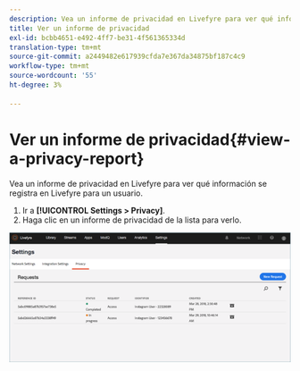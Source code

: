 ```yaml
---
description: Vea un informe de privacidad en Livefyre para ver qué información se registra en Livefyre para un usuario.
title: Ver un informe de privacidad
exl-id: bcbb4651-e492-4ff7-be31-4f561365334d
translation-type: tm+mt
source-git-commit: a2449482e617939cfda7e367da34875bf187c4c9
workflow-type: tm+mt
source-wordcount: '55'
ht-degree: 3%

---
```


# Ver un informe de privacidad{#view-a-privacy-report}

Vea un informe de privacidad en Livefyre para ver qué información se registra en Livefyre para un usuario.

1. Ir a **[!UICONTROL Settings > Privacy]**.
1. Haga clic en un informe de privacidad de la lista para verlo.

![](assets/privacypage5.png)
